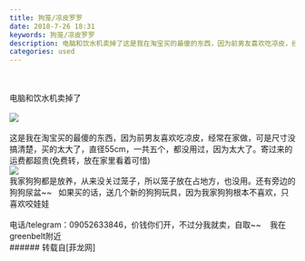 ```yaml
---
title: 狗笼/凉皮罗罗
date: 2018-7-26 18:31
keywords: 狗笼/凉皮罗罗
description: 电脑和饮水机卖掉了这是我在淘宝买的最傻的东西，因为前男友喜欢吃凉皮，经常在家做，可是尺寸没搞清楚，买的太大了，直径55cm，一共五个，都没用过，因为太大了。寄过来的运费都超贵(免费转，放在家里看着可惜)我家狗狗都是放养，从来没关过笼子，所以笼子放在占地方，也没用。还有旁边的狗狗尿盆~~   如果买的话，送几个新的狗狗玩具，因为我家狗狗根本不喜欢，只喜欢咬娃娃电话/telegram：09052633846，价钱你们开，不过分我就卖，自取~~    我在greenbelt附近
categories: used
---
```

<td class="t_f" id="postmessage_1556242">

<br/>
<br/>
电脑和饮水机卖掉了<img alt="" border="0" onclick="" onmouseover="" smilieid="139" src="static/image/smiley/default/handshake.gif"/><br/>
<br/>

<img aid="894326" data-cf-modified-3ab4ba1c88d5bae58b7c55a0-="" file="data/attachment/forum/201807/26/182558wadcljzuu44cc7k4.jpg.thumb.jpg" id="aimg_894326" inpost="1" onclick="" onmouseover="" src="http://www.flw.ph/data/attachment/forum/201807/26/182558wadcljzuu44cc7k4.jpg" style="cursor:pointer" zoomfile="data/attachment/forum/201807/26/182558wadcljzuu44cc7k4.jpg"/>


<br/>
<br/>
这是我在淘宝买的最傻的东西，因为前男友喜欢吃凉皮，经常在家做，可是尺寸没搞清楚，买的太大了，直径55cm，一共五个，都没用过，因为太大了。寄过来的运费都超贵(免费转，放在家里看着可惜)<br/>

<img aid="894327" data-cf-modified-3ab4ba1c88d5bae58b7c55a0-="" file="data/attachment/forum/201807/26/182603hppfagrbfgppbpi1.jpg.thumb.jpg" id="aimg_894327" inpost="1" onclick="" onmouseover="" src="http://www.flw.ph/data/attachment/forum/201807/26/182603hppfagrbfgppbpi1.jpg" style="cursor:pointer" zoomfile="data/attachment/forum/201807/26/182603hppfagrbfgppbpi1.jpg"/>


<br/>
我家狗狗都是放养，从来没关过笼子，所以笼子放在占地方，也没用。还有旁边的狗狗尿盆~~   如果买的话，送几个新的狗狗玩具，因为我家狗狗根本不喜欢，只喜欢咬娃娃<img alt="" border="0" onclick="" onmouseover="" smilieid="2" src="static/image/smiley/default/sad.gif"/><br/>
<br/>
电话/telegram：09052633846，价钱你们开，不过分我就卖，自取~~    我在greenbelt附近<br/>
</td>
###### 转载自[菲龙网]